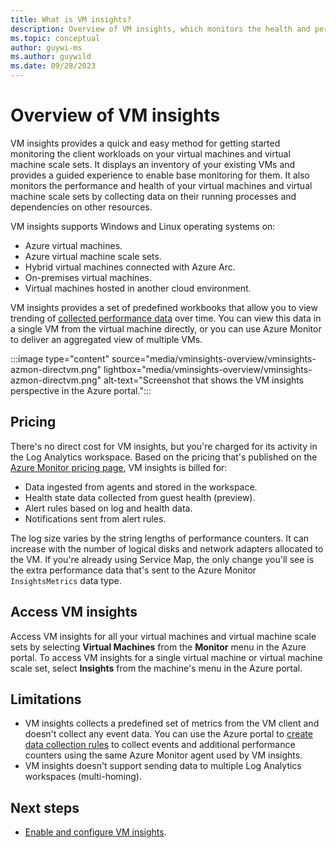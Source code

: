 ```yaml
---
title: What is VM insights?
description: Overview of VM insights, which monitors the health and performance of Azure VMs and automatically discovers and maps application components and their dependencies. 
ms.topic: conceptual
author: guywi-ms
ms.author: guywild
ms.date: 09/28/2023
---
```


# Overview of VM insights

VM insights provides a quick and easy method for getting started monitoring the client workloads on your virtual machines and virtual machine scale sets. It displays an inventory of your existing VMs and provides a guided experience to enable base monitoring for them. It also monitors the performance and health of your virtual machines and virtual machine scale sets by collecting data on their running processes and dependencies on other resources. 

VM insights supports Windows and Linux operating systems on:

- Azure virtual machines.
- Azure virtual machine scale sets.
- Hybrid virtual machines connected with Azure Arc.
- On-premises virtual machines.
- Virtual machines hosted in another cloud environment.

VM insights provides a set of predefined workbooks that allow you to view trending of [collected performance data](vminsights-log-query.md#performance-records) over time. You can view this data in a single VM from the virtual machine directly, or you can use Azure Monitor to deliver an aggregated view of multiple VMs.

:::image type="content" source="media/vminsights-overview/vminsights-azmon-directvm.png" lightbox="media/vminsights-overview/vminsights-azmon-directvm.png" alt-text="Screenshot that shows the VM insights perspective in the Azure portal.":::


## Pricing

There's no direct cost for VM insights, but you're charged for its activity in the Log Analytics workspace. Based on the pricing that's published on the [Azure Monitor pricing page](https://azure.microsoft.com/pricing/details/monitor/), VM insights is billed for:

- Data ingested from agents and stored in the workspace.
- Health state data collected from guest health (preview).
- Alert rules based on log and health data.
- Notifications sent from alert rules.

The log size varies by the string lengths of performance counters. It can increase with the number of logical disks and network adapters allocated to the VM. If you're already using Service Map, the only change you'll see is the extra performance data that's sent to the Azure Monitor `InsightsMetrics` data type.​

## Access VM insights

Access VM insights for all your virtual machines and virtual machine scale sets by selecting **Virtual Machines** from the **Monitor** menu in the Azure portal. To access VM insights for a single virtual machine or virtual machine scale set, select **Insights** from the machine's menu in the Azure portal.

## Limitations

- VM insights collects a predefined set of metrics from the VM client and doesn't collect any event data. You can use the Azure portal to [create data collection rules](../agents/data-collection-rule-azure-monitor-agent.md) to collect events and additional performance counters using the same Azure Monitor agent used by VM insights.
- VM insights doesn't support sending data to multiple Log Analytics workspaces (multi-homing).

## Next steps

- [Enable and configure VM insights](./vminsights-enable-overview.md).

